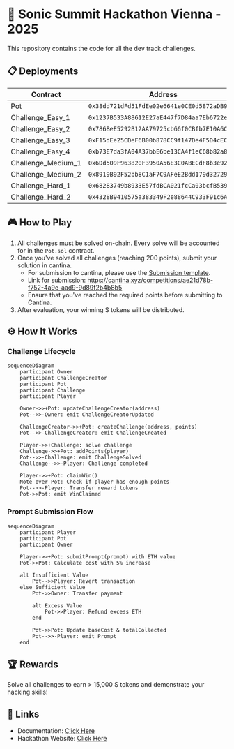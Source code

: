 # 🚀 Sonic Summit Hackathon Vienna - 2025

This repository contains the code for all the dev track challenges.

## 📋 Deployments

| Contract | Address |
|----------|---------|
| Pot | `0x38dd721dFd51FdEe02e6641e0CE0d5872aDB90B1` |
| Challenge_Easy_1 | `0x1237B533A88612E27aE447f7D84aa7Eb6722e39D` |
| Challenge_Easy_2 | `0x786BeE5292B12AA79725cb66f0CBfb7E10A6CAc9` |
| Challenge_Easy_3 | `0xF15dEe25CDeF6B00b878CC9f147De4F5D4cEC761` |
| Challenge_Easy_4 | `0xb73E7da3fA04A37bbE6be13CA4f1eC68b82a8A26` |
| Challenge_Medium_1 | `0x6Dd509F963820F3950A56E3C0ABECdF8b3e92434` |
| Challenge_Medium_2 | `0x8919B92F52bb8C1aF7C9AFeE2Bdd179d3272919e` |
| Challenge_Hard_1 | `0x68283749b8933E57fdBCA021fcCa03bcfB539199` |
| Challenge_Hard_2 | `0x4328B9410575a383349F2e88644C933F91c6A5C6` |

## 🎮 How to Play

1. All challenges must be solved on-chain. Every solve will be accounted for in the `Pot.sol` contract.
2. Once you've solved all challenges (reaching 200 points), submit your solution in cantina.
   - For submission to cantina, please use the [Submission template](./TEMPLATE_SUBMISSION.md).
   - Link for submission: https://cantina.xyz/competitions/ae21d78b-f752-4a9e-aad9-9d89f2b4b8b5
   - Ensure that you've reached the required points before submitting to Cantina.
3. After evaluation, your winning S tokens will be distributed.

## ⚙️ How It Works

### Challenge Lifecycle

```mermaid
sequenceDiagram
    participant Owner
    participant ChallengeCreator
    participant Pot
    participant Challenge
    participant Player

    Owner->>+Pot: updateChallengeCreator(address)
    Pot-->>-Owner: emit ChallengeCreatorUpdated

    ChallengeCreator->>+Pot: createChallenge(address, points)
    Pot-->>-ChallengeCreator: emit ChallengeCreated

    Player->>+Challenge: solve challenge
    Challenge->>+Pot: addPoints(player)
    Pot-->>-Challenge: emit ChallengeSolved
    Challenge-->>-Player: Challenge completed

    Player->>+Pot: claimWin()
    Note over Pot: Check if player has enough points
    Pot-->>-Player: Transfer reward tokens
    Pot->>Pot: emit WinClaimed
```

### Prompt Submission Flow

```mermaid
sequenceDiagram
    participant Player
    participant Pot
    participant Owner

    Player->>+Pot: submitPrompt(prompt) with ETH value
    Pot->>Pot: Calculate cost with 5% increase
    
    alt Insufficient Value
        Pot-->>Player: Revert transaction
    else Sufficient Value
        Pot->>Owner: Transfer payment
        
        alt Excess Value
            Pot->>Player: Refund excess ETH
        end
        
        Pot->>Pot: Update baseCost & totalCollected
        Pot-->>-Player: emit Prompt
    end
```

## 🏆 Rewards

Solve all challenges to earn > 15,000 S tokens and demonstrate your hacking skills!

## 🔗 Links

- Documentation: [Click Here](https://jailbreak.soniclabs.com/docs)
- Hackathon Website: [Click Here](https://testhackathon.soniclabs.com/devs)